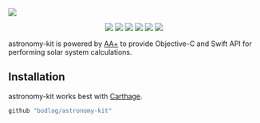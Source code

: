 <img src="https://cdn.rawgit.com/bodlog/astronomy-kit/master/.github/astronomy-kit.svg"/>

<p align="center">
  <a href="https://swift.org"><img src="https://img.shields.io/badge/swift-4.1-brightgreen.svg?style=flat-square"/></a>
  <a href="https://www.apple.com/ios/"><img src="https://img.shields.io/badge/platform-iOS%20•%20tvOS%20•%20macOS-brightgreen.svg?style=flat-square"/></a>
  <a href="https://circleci.org/bodlog/astronomy-kit"><img src="https://img.shields.io/circleci/project/github/bodlog/astronomy-kit.svg?style=flat-square"/></a>
  <a href="https://github.com/bodlog/astronomy-kit/releases"><img src="https://img.shields.io/github/downloads/bodlog/astronomy-kit/total.svg?style=flat-square"/></a>
  <a href="https://github.com/bodlog/astronomy-kit/tags"><img src="https://img.shields.io/github/tag/bodlog/astronomy-kit.svg?style=flat-square"/></a>
  <a href="https://github.com/bodlog/astronomy-kit/blob/master/LICENSE"><img src="https://img.shields.io/github/license/bodlog/astronomy-kit.svg?style=flat-square"/></a>
</p>

astronomy-kit is powered by [AA+](http://www.naughter.com/aa.html) to provide Objective-C and Swift API for performing solar system calculations.

## Installation

astronomy-kit works best with [Carthage](https://github.com/carthage/carthage).

```swift
github "bodlog/astronomy-kit"
```
